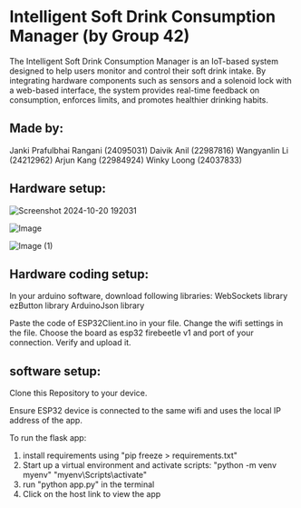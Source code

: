 # Intelligent Soft Drink Consumption Manager (by Group 42)

The Intelligent Soft Drink Consumption Manager is an IoT-based system designed to help users monitor and control their soft drink intake. By integrating hardware components such as sensors and a solenoid lock with a web-based interface, the system provides real-time feedback on consumption, enforces limits, and promotes healthier drinking habits.

## Made by:

Janki Prafulbhai Rangani (24095031) 
Daivik Anil (22987816) 
Wangyanlin Li (24212962) 
Arjun Kang (22984924) 
Winky Loong (24037833) 

## Hardware setup:

![Screenshot 2024-10-20 192031](https://github.com/user-attachments/assets/09dc5e27-4bac-46bd-9e13-b2d0342aa7ea)

![Image](https://github.com/user-attachments/assets/2ba56ab6-a7d6-4fe3-93a4-dc03f7d22221)

![Image (1)](https://github.com/user-attachments/assets/2569634d-f0bd-446d-a44f-76c2e4c94a91)

## Hardware coding setup:

In your arduino software, download following libraries:
WebSockets library
ezButton library
ArduinoJson library

Paste the code of ESP32Client.ino in your file.
Change the wifi settings in the file.
Choose the board as esp32 firebeetle v1 and port of your connection.
Verify and upload it.

## software setup:

Clone this Repository to your device.

Ensure ESP32 device is connected to the same wifi and uses the local IP address of the app.

To run the flask app:
1) install requirements using "pip freeze > requirements.txt"
2) Start up a virtual environment and activate scripts:
    "python -m venv myenv"
    "myenv\Scripts\activate"
3) run "python app.py" in the terminal
4) Click on the host link to view the app


